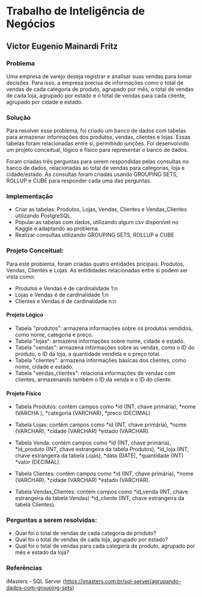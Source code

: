 # Trabalho de Inteligência de Negócios

## Victor Eugenio Mainardi Fritz


### Problema
Uma empresa de varejo deseja registrar e analisar suas vendas para tomar decisões. Para isso, a empresa precisa de informações como o total de vendas de cada categoria de produto, agrupado por mês, o total de vendas de cada loja, agrupado por estado e o total de vendas para cada cliente, agrupado por cidade e estado.

### Solução
Para resolver esse problema, foi criado um banco de dados com tabelas para armazenar informações dos produtos, vendas, clientes e lojas. Essas tabelas foram relacionadas entre si, permitindo junções. Foi desenvolvido um projeto conceitual, lógico e físico para representar o banco de dados.

Foram criadas três perguntas para serem respondidas pelas consultas no banco de dados, relacionadas ao total de vendas para categorias, loja e cidade/estado. As consultas foram criadas usando GROUPING SETS, ROLLUP e CUBE para responder cada uma das perguntas.

### Implementação
* Criar as tabelas: Produtos, Lojas, Vendas, Clientes e Vendas_Clientes utilizando PostgreSQL.
* Popular as tabelas com dados, utilizando algum csv disponível no Kaggle e adaptando ao problema.
* Realizar consultas utilizando GROUPING SETS, ROLLUP e CUBE


### Projeto Conceitual:

Para este problema, foram criadas quatro entidades pricipais: Produtos, Vendas, Clientes e Lojas.
As entididades relacionadas entre si podem ser vista como:
* Produtos e Vendas é de cardinalidade 1:n
* Lojas e Vendas é de cardinalidade 1:n
* Clientes e Vendas é de cardinalidade n:n

#### Projeto Lógico

* Tabela "produtos": armazena informações sobre os produtos vendidos, como nome, categoria e preço.
* Tabela "lojas": armazena informações sobre nome, cidade e estado.
* Tabela "vendas": armazena informações sobre as vendas, como o ID do produto, o ID da loja, a quantidade vendida e o preço total.
* Tabela "clientes": armazena informações básicas dos clientes, como nome, cidade e estado.
* Tabela "vendas_clientes": relaciona informações de vendas com clientes, armazenando também o ID da venda e o ID do cliente.


#### Projeto Físico
* Tabela Produtos: contém campos como
*id (INT, chave primária),
*nome (VARCHA ),
*categoria (VARCHAR),
*preco (DECIMAL)


* Tabela Lojas: contém campos como
*id (INT, chave primária),
*nome (VARCHAR),
*cidade (VARCHAR)
*estado (VARCHAR).


* Tabela Venda: contém campos como
*id (INT, chave primária),
*id_produto (INT, chave estrangeira da tabela Produtos),
*id_loja (INT, chave estrangeira da tabela Lojas),
*data (DATE),
*quantidade (INT)
*valor (DECIMAL).


* Tabela Clientes: contém campos como 
*id (INT, chave primária),
*nome (VARCHAR),
*cidade (VARCHAR)
*estado (VARCHAR).


* Tabela Vendas_Clientes: contém campos como
*id_venda (INT, chave estrangeira da tabela Vendas)
*id_cliente (INT, chave estrangeira da tabela Clientes).


### Perguntas a serem resolvidas:
* Qual foi o total de vendas de cada categoria de produto?
* Qual foi o total de vendas de cada loja, agrupado por estado?
* Qual foi o total de vendas para cada categoria de produto, agrupado por mês e estado da loja?



### Referências
iMasters - SQL Server (https://imasters.com.br/sql-server/agrupando-dados-com-grouping-sets)

